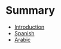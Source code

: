 # Summary

* [Introduction](README.md)
* [Spanish](spanish/README.md)
* [Arabic](arabic/README.md)

